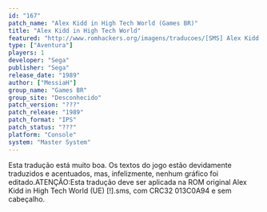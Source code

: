 ```yaml
---
id: "167"
patch_name: "Alex Kidd in High Tech World (Games BR)"
title: "Alex Kidd in High Tech World"
featured: "http://www.romhackers.org/imagens/traducoes/[SMS] Alex Kidd in High Tech World - Games BR - 1.png"
type: ["Aventura"]
players: 1
developer: "Sega"
publisher: "Sega"
release_date: "1989"
author: ["MessiaH"]
group_name: "Games BR"
group_site: "Desconhecido"
patch_version: "???"
patch_release: "1989"
patch_format: "IPS"
patch_status: "???"
platform: "Console"
system: "Master System"
---
```


Esta tradução está muito boa. Os textos do jogo estão devidamente traduzidos e acentuados, mas, infelizmente, nenhum gráfico foi editado.ATENÇÃO:Esta tradução deve ser aplicada na ROM original Alex Kidd in High Tech World (UE) [!].sms, com CRC32 013C0A94 e sem cabeçalho.